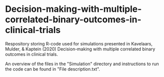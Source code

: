 # Decision-making-with-multiple-correlated-binary-outcomes-in-clinical-trials
Respository storing R-code used for simulations presented in Kavelaars, Mulder, &amp; Kaptein (2020) Decision-making with multiple correlated binary outcomes in clinical trials.

An overview of the files in the "Simulation" directory and instructions to run the code can be found in "File description.txt". 
